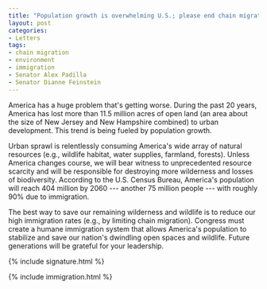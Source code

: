 ```yaml
---
title: "Population growth is overwhelming U.S.; please end chain migration"
layout: post
categories:
- Letters
tags:
- chain migration
- environment
- immigration
- Senator Alex Padilla
- Senator Dianne Feinstein
---
```


America has a huge problem that's getting worse. During the past 20 years, America has lost more than 11.5 million acres of open land (an area about the size of New Jersey and New Hampshire combined) to urban development. This trend is being fueled by population growth.

Urban sprawl is relentlessly consuming America's wide array of natural resources (e.g., wildlife habitat, water supplies, farmland, forests). Unless America changes course, we will bear witness to unprecedented resource scarcity and will be responsible for destroying more wilderness and losses of biodiversity. According to the U.S. Census Bureau, America's population will reach 404 million by 2060 --- another 75 million people --- with roughly 90% due to immigration.

The best way to save our remaining wilderness and wildlife is to reduce our high immigration rates (e.g., by limiting chain migration). Congress must create a humane immigration system that allows America's population to stabilize and save our nation's dwindling open spaces and wildlife. Future generations will be grateful for your leadership.

{% include signature.html %}

{% include immigration.html %}
